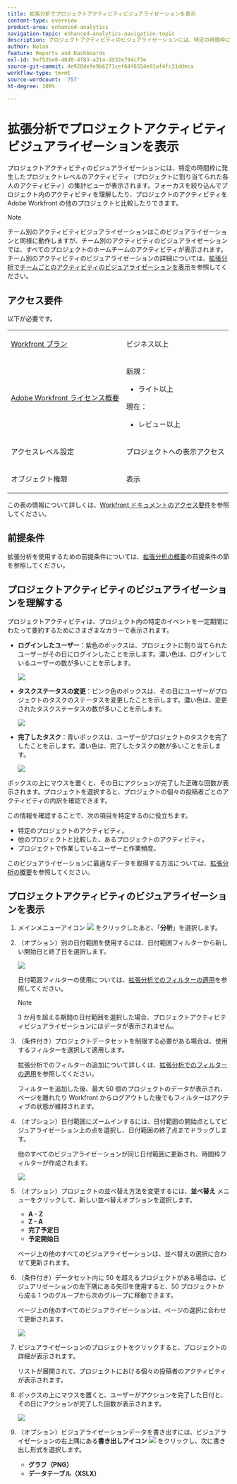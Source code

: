 ```yaml
---
title: 拡張分析でプロジェクトアクティビティビジュアライゼーションを表示
content-type: overview
product-area: enhanced-analytics
navigation-topic: enhanced-analytics-navigation-topic
description: プロジェクトアクティビティのビジュアライゼーションには、特定の時間枠に発生したプロジェクトレベルのアクティビティ（プロジェクトに割り当てられた各人のアクティビティ）の集計ビューが表示されます。フォーカスを絞り込んでプロジェクト内のアクティビティを理解したり、プロジェクトのアクティビティを Adobe Workfront の他のプロジェクトと比較したりできます。
author: Nolan
feature: Reports and Dashboards
exl-id: 9ef52be8-48d0-4f83-a214-dd32e794c73e
source-git-commit: 4e928defe9b6271cef64f6554e91af4fc31ddeca
workflow-type: tm+mt
source-wordcount: '757'
ht-degree: 100%

---
```


# 拡張分析でプロジェクトアクティビティビジュアライゼーションを表示

<!-- Audited: 12/2023 -->

プロジェクトアクティビティのビジュアライゼーションには、特定の時間枠に発生したプロジェクトレベルのアクティビティ（プロジェクトに割り当てられた各人のアクティビティ）の集計ビューが表示されます。フォーカスを絞り込んでプロジェクト内のアクティビティを理解したり、プロジェクトのアクティビティを Adobe Workfront の他のプロジェクトと比較したりできます。

>[!NOTE]
>
>チーム別のアクティビティビジュアライゼーションはこのビジュアライゼーションと同様に動作しますが、チーム別のアクティビティのビジュアライゼーションでは、すべてのプロジェクトのホームチームのアクティビティが表示されます。\
>チーム別のアクティビティのビジュアライゼーションの詳細については、[拡張分析でチームごとのアクティビティのビジュアライゼーションを表示](../enhanced-analytics/activity-by-team-overview.md)を参照してください。

## アクセス要件

以下が必要です。

<table style="table-layout:auto"> 
 <col> 
 <col> 
 <tbody> 
  <tr> 
   <td role="rowheader"><a href="https://www.workfront.com/plans" target="_blank">Workfront プラン</a></td> 
   <td> <p>ビジネス以上</p> </td> 
  </tr> 
  <tr> 
   <td role="rowheader"><a href="../administration-and-setup/add-users/access-levels-and-object-permissions/wf-licenses.md" class="MCXref xref">Adobe Workfront ライセンス概要</a></td> 
   <td>   <p>新規：</p> 
   <ul><li>ライト以上</li></ul>
   <p>現在：</p>
   <ul><li>レビュー以上</li></ul>
 </td> 
  </tr> 
  <tr> 
   <td role="rowheader">アクセスレベル設定</td> 
   <td> <p>プロジェクトへの表示アクセス</p> <!--<p>Note: If you still don't have access, ask your Workfront administrator if they set additional restrictions in your access level.<br>For information on how a Workfront administrator can change your access level, see <a href="../administration-and-setup/add-users/configure-and-grant-access/create-modify-access-levels.md" class="MCXref xref">Create or modify custom access levels</a>.</p>--> </td> 
  </tr> 
  <tr> 
   <td role="rowheader">オブジェクト権限</td> 
   <td> <p>表示</p> <!--<p>For information on requesting additional access, see <a href="../workfront-basics/grant-and-request-access-to-objects/request-access.md" class="MCXref xref">Request access to objects </a>.</p>--> </td> 
  </tr> 
 </tbody> 
</table>

この表の情報について詳しくは、[Workfront ドキュメントのアクセス要件](/help/quicksilver/administration-and-setup/add-users/access-levels-and-object-permissions/access-level-requirements-in-documentation.md)を参照してください。

## 前提条件

拡張分析を使用するための前提条件については、[拡張分析の概要](../enhanced-analytics/enhanced-analytics-overview.md)の前提条件の節を参照してください。

## プロジェクトアクティビティのビジュアライゼーションを理解する

プロジェクトアクティビティは、プロジェクト内の特定のイベントを一定期間にわたって要約するためにさまざまなカラーで表示されます。

* **ログインしたユーザー**：紫色のボックスは、プロジェクトに割り当てられたユーザーがその日にログインしたことを示します。濃い色は、ログインしているユーザーの数が多いことを示します。

  ![](assets/project-activity-users-logged-in.png)

* **タスクステータスの変更**：ピンク色のボックスは、その日にユーザーがプロジェクトのタスクのステータスを変更したことを示します。濃い色は、変更されたタスクステータスの数が多いことを示します。

  ![](assets/project-activity-task-status-changes.png)

* **完了したタスク**：青いボックスは、ユーザーがプロジェクトのタスクを完了したことを示します。濃い色は、完了したタスクの数が多いことを示します。

  ![](assets/project-activity-tasks-completed.png)

ボックスの上にマウスを置くと、その日にアクションが完了した正確な回数が表示されます。プロジェクトを選択すると、プロジェクトの個々の投稿者ごとのアクティビティの内訳を確認できます。

この情報を確認することで、次の項目を特定するのに役立ちます。

* 特定のプロジェクトのアクティビティ。
* 他のプロジェクトと比較した、あるプロジェクトのアクティビティ。
* プロジェクトで作業しているユーザーと作業頻度。

このビジュアライゼーションに最適なデータを取得する方法については、[拡張分析の概要](../enhanced-analytics/enhanced-analytics-overview.md)を参照してください。

## プロジェクトアクティビティのビジュアライゼーションを表示

1. メインメニューアイコン ![](assets/main-menu-icon-16x12.png) をクリックしたあと、「**分析**」を選択します。
1. （オプション）別の日付範囲を使用するには、日付範囲フィルターから新しい開始日と終了日を選択します。

   ![](assets/filters-select-date-range-350x344.png)

   日付範囲フィルターの使用については、[拡張分析でのフィルターの適用](../enhanced-analytics/use-enhanced-analytics-filters.md)を参照してください。

   >[!NOTE]
   >
   >3 か月を超える期間の日付範囲を選択した場合、プロジェクトアクティビティビジュアライゼーションにはデータが表示されません。

1. （条件付き）プロジェクトデータセットを制限する必要がある場合は、使用するフィルターを選択して適用します。

   拡張分析でのフィルターの追加について詳しくは、[拡張分析でのフィルターの適用](../enhanced-analytics/use-enhanced-analytics-filters.md)を参照してください。

   フィルターを追加した後、最大 50 個のプロジェクトのデータが表示され、ページを離れたり Workfront からログアウトした後でもフィルターはアクティブの状態が維持されます。

1. （オプション）日付範囲にズームインするには、日付範囲の開始点としてビジュアライゼーション上の点を選択し、日付範囲の終了点までドラッグします。

   他のすべてのビジュアライゼーションが同じ日付範囲に更新され、時間枠フィルターが作成されます。

   ![](assets/timeframe-filter-350x220.png)

1. （オプション）プロジェクトの並べ替え方法を変更するには、**並べ替え** メニューをクリックして、新しい並べ替えオプションを選択します。

   * **A - Z**
   * **Z - A**
   * **完了予定日**
   * **予定開始日**

   ページ上の他のすべてのビジュアライゼーションは、並べ替えの選択に合わせて更新されます。

1. （条件付き）データセット内に 50 を超えるプロジェクトがある場合は、ビジュアリゼーションの左下隅にある矢印を使用すると、50 プロジェクトから成る 1 つのグループから次のグループに移動できます。

   ページ上の他のすべてのビジュアライゼーションは、ページの選択に合わせて更新されます。

   ![](assets/pagination-350x118.png)

1. ビジュアライゼーションのプロジェクトをクリックすると、プロジェクトの詳細が表示されます。

   リストが展開されて、プロジェクトにおける個々の投稿者のアクティビティが表示されます。

1. ボックスの上にマウスを置くと、ユーザーがアクションを完了した日付と、その日にアクションが完了した回数が表示されます。

   ![](assets/project-activity-activity-pop-up-350x137.png)

1. （オプション）ビジュアライゼーションデータを書き出すには、ビジュアライゼーションの右上隅にある&#x200B;**書き出しアイコン** ![](assets/export.png) をクリックし、次に書き出し形式を選択します。

   * **グラフ（PNG）**
   * **データテーブル（XSLX）**

